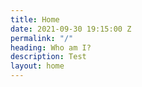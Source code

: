 ```yaml
---
title: Home
date: 2021-09-30 19:15:00 Z
permalink: "/"
heading: Who am I?
description: Test
layout: home
---
```


